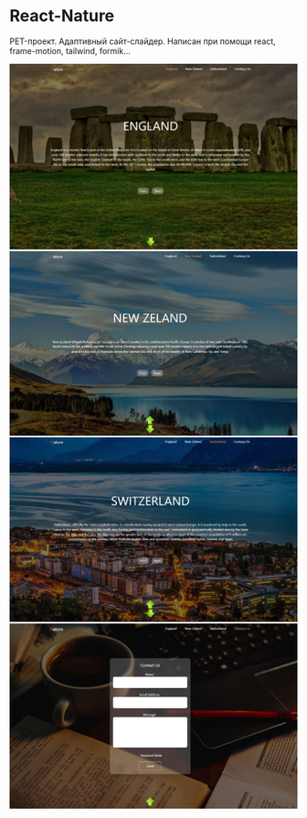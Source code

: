 # React-Nature

PET-проект. Адаптивный сайт-слайдер. Написан при помощи react, frame-motion, tailwind, formik...

![screen1](/public/1_england.JPG)
![screen2](/public/2_newZeland.JPG)
![screen3](/public//3_swiss.JPG)
![screen4](/public/4_contactUs.JPG)
